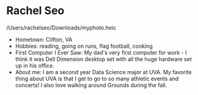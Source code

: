 # Rachel Seo

/Users/rachelseo/Downloads/myphoto.heic

- Hometown: Clifton, VA
- Hobbies: reading, going on runs, flag football, cooking
- First Computer I Ever Saw: My dad's very first computer for work - I think it was Dell Dimension desktop set with all the huge hardware set up in his office.
- About me: I am a second year Data Science major at UVA. My favorite thing about UVA is that I get to go to so many athletic events and concerts! I also love walking around Grounds during the fall.


